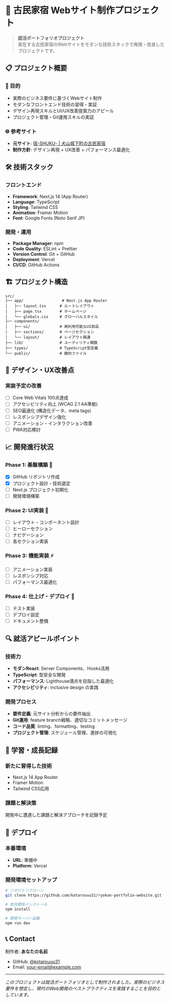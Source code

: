 # 🏯 古民家宿 Webサイト制作プロジェクト

> **就活ポートフォリオプロジェクト**  
> 実在する古民家宿のWebサイトをモダンな技術スタックで再現・改良したプロジェクトです。

## 📋 プロジェクト概要

### 🎯 目的
- 実際のビジネス要件に基づくWebサイト制作
- モダンなフロントエンド技術の習得・実証
- デザイン再現スキルとUI/UX改善提案力のアピール
- プロジェクト管理・Git運用スキルの実証

### 🌐 参考サイト
- **元サイト**: [宿-SHUKU- | 犬山城下町の古民家宿](https://shuku-kokon.com/)
- **制作方針**: デザイン再現 + UX改善 + パフォーマンス最適化

## 🛠 技術スタック

### フロントエンド
- **Framework**: Next.js 14 (App Router)
- **Language**: TypeScript
- **Styling**: Tailwind CSS
- **Animation**: Framer Motion
- **Font**: Google Fonts (Noto Serif JP)

### 開発・運用
- **Package Manager**: npm
- **Code Quality**: ESLint + Prettier
- **Version Control**: Git + GitHub
- **Deployment**: Vercel
- **CI/CD**: GitHub Actions

## 🏗 プロジェクト構造

```
src/
├── app/                 # Next.js App Router
│   ├── layout.tsx      # ルートレイアウト
│   ├── page.tsx        # ホームページ
│   └── globals.css     # グローバルスタイル
├── components/
│   ├── ui/             # 再利用可能なUI部品
│   ├── sections/       # ページセクション
│   └── layout/         # レイアウト関連
├── lib/                # ユーティリティ関数
├── types/              # TypeScript型定義
└── public/             # 静的ファイル
```

## 🎨 デザイン・UX改善点

### 実装予定の改善
- [ ] Core Web Vitals 100点達成
- [ ] アクセシビリティ向上 (WCAG 2.1 AA準拠)
- [ ] SEO最適化 (構造化データ、meta tags)
- [ ] レスポンシブデザイン強化
- [ ] アニメーション・インタラクション改善
- [ ] PWA対応検討

## 📈 開発進行状況

### Phase 1: 基盤構築 🚧
- [x] GitHub リポジトリ作成
- [x] プロジェクト設計・技術選定
- [ ] Next.js プロジェクト初期化
- [ ] 開発環境構築

### Phase 2: UI実装 🎨
- [ ] レイアウト・コンポーネント設計
- [ ] ヒーローセクション
- [ ] ナビゲーション
- [ ] 各セクション実装

### Phase 3: 機能実装 ⚡
- [ ] アニメーション実装
- [ ] レスポンシブ対応
- [ ] パフォーマンス最適化

### Phase 4: 仕上げ・デプロイ 🚀
- [ ] テスト実装
- [ ] デプロイ設定
- [ ] ドキュメント整備

## 🔍 就活アピールポイント

### 技術力
- **モダンReact**: Server Components、Hooks活用
- **TypeScript**: 型安全な開発
- **パフォーマンス**: Lighthouse満点を目指した最適化
- **アクセシビリティ**: inclusive design の実践

### 開発プロセス
- **要件定義**: 元サイト分析からの要件抽出
- **Git運用**: feature branch戦略、適切なコミットメッセージ
- **コード品質**: linting、formatting、testing
- **プロジェクト管理**: スケジュール管理、進捗の可視化

## 📝 学習・成長記録

### 新たに習得した技術
- Next.js 14 App Router
- Framer Motion
- Tailwind CSS応用

### 課題と解決策
開発中に遭遇した課題と解決アプローチを記録予定

## 🚀 デプロイ

### 本番環境
- **URL**: 準備中
- **Platform**: Vercel

### 開発環境セットアップ
```bash
# リポジトリクローン
git clone https://github.com/kotarouuu31/ryokan-portfolio-website.git

# 依存関係インストール
npm install

# 開発サーバー起動
npm run dev
```

## 📞 Contact

制作者: **あなたの名前**
- GitHub: [@kotarouuu31](https://github.com/kotarouuu31)
- Email: your-email@example.com

---

*このプロジェクトは就活ポートフォリオとして制作されました。実際のビジネス要件を想定し、現代のWeb開発のベストプラクティスを実践することを目的としています。*